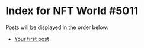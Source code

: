 # Index for NFT World #5011
Posts will be displayed in the order below:

- [Your first post](./001-first.md)

